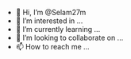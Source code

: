- 👋 Hi, I’m @Selam27m
- 👀 I’m interested in ...
- 🌱 I’m currently learning ...
- 💞️ I’m looking to collaborate on ...
- 📫 How to reach me ...

<!---
Selam27m/Selam27m is a ✨ special ✨ repository because its `README.md` (this file) appears on your GitHub profile.
You can click the Preview link to take a look at your changes.
--->
